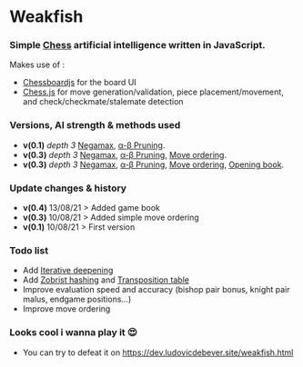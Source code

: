 # Weakfish

### Simple [Chess](https://en.wikipedia.org/wiki/Chess) artificial intelligence written in JavaScript.

Makes use of : 
 - [Chessboardjs](https://chessboardjs.com/) for the board UI
 - [Chess.js](https://github.com/jhlywa/chess.js/blob/master/README.md) for move generation/validation, piece placement/movement, and check/checkmate/stalemate detection
 
### Versions, AI strength & methods used

 - **v(0.1)** _depth 3_ [Negamax](https://www.chessprogramming.org/Negamax), [α-β Pruning](https://www.chessprogramming.org/Alpha-Beta).
 - **v(0.3)** _depth 3_ [Negamax](https://www.chessprogramming.org/Negamax), [α-β Pruning](https://www.chessprogramming.org/Alpha-Beta), [Move ordering](https://www.chessprogramming.org/Move_Ordering).
 - **v(0.3)** _depth 3_ [Negamax](https://www.chessprogramming.org/Negamax), [α-β Pruning](https://www.chessprogramming.org/Alpha-Beta), [Move ordering](https://www.chessprogramming.org/Move_Ordering), [Opening book](https://www.chessprogramming.org/Opening_Book).

### Update changes & history

 - **v(0.4)**  13/08/21 > Added game book
 - **v(0.3)**  10/08/21 > Added simple move ordering
 - **v(0.1)**  10/08/21 > First version

### Todo list

 - Add [Iterative deepening](https://www.chessprogramming.org/Iterative_Deepening)
 - Add [Zobrist hashing](https://www.chessprogramming.org/Zobrist_Hashing) and [Transposition table](https://www.chessprogramming.org/Transposition_Table)
 - Improve evaluation speed and accuracy (bishop pair bonus, knight pair malus, endgame positions...)
 - Improve move ordering
  
### Looks cool i wanna play it 😍

 - You can try to defeat it on https://dev.ludovicdebever.site/weakfish.html
